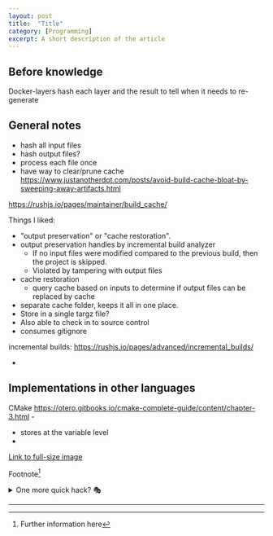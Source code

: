 ```yaml
---
layout: post
title:	"Title"
category: [Programming]
excerpt: A short description of the article
---
```


## Before knowledge

Docker-layers
hash each layer and the result to tell when it needs to re-generate

## General notes

* hash all input files
* hash output files?
* process each file once
* have way to clear/prune cache https://www.justanotherdot.com/posts/avoid-build-cache-bloat-by-sweeping-away-artifacts.html

https://rushjs.io/pages/maintainer/build_cache/

Things I liked:


* "output preservation" or "cache restoration".
* output preservation handles by incremental build analyzer
  * If no input files were modified compared to the previous build, then the project is skipped.
  * Violated by tampering with output files
* cache restoration
  * query cache based on inputs to determine if output files can be replaced by cache 
* separate cache folder, keeps it all in one place.
* Store in a single targz file?
* Also able to check in to source control
* consumes gitignore

incremental builds: https://rushjs.io/pages/advanced/incremental_builds/

* 

## Implementations in other languages

CMake https://otero.gitbooks.io/cmake-complete-guide/content/chapter-3.html - 
* stores at the variable level
* 









<!-- Image example
![MS-DOS Family Tree](/images/folder/filename.png){:width="700px"}
-->
<!-- Link example -->
[Link to full-size image](/images/buttons/large/ahmygod.gif)

Footnote[^1]

<details>
  <summary>One more quick hack? 🎭</summary>
  <div markdown="1">
  → Easy  
  → And simple
  </div>
</details>


<!-- Separator -->
---

[^1]: Further information here
